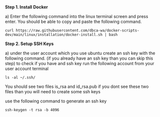 **Step 1. Install Docker**

a) Enter the following command into the linux terminal screen and press enter. You should be able to copy and paste the following command.
```
curl https://raw.githubusercontent.com/dbca-wa/docker-scripts-dev/main/linux/installation/docker-install.sh | bash
```

**Step 2. Setup SSH Keys**

a) under the user account which you use ubuntu create an ssh key with the following command.  (if you already have an ssh key than you can skip this step) 
to check if you have and ssh key run the following account from your user account terminal

```
ls -al ~/.ssh/
```
You should see two files is_rsa and id_rsa.pub  if you dont see these two files than you will need to create some ssh keys

use the following command to generate an ssh key

```
ssh-keygen -t rsa -b 4096
```

